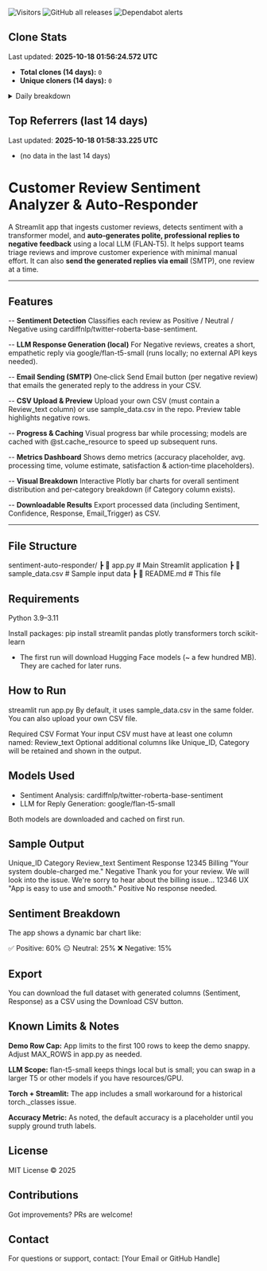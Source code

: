 ![Visitors](https://visitor-badge.laobi.icu/badge?page_id=Siva-PKS.my-sentiment-app&left_color=black&right_color=blue&left_text=Visitors)
![GitHub all releases](https://img.shields.io/github/downloads/Siva-PKS/my-sentiment-app/total.svg)
![Dependabot alerts](https://img.shields.io/endpoint?url=https://raw.githubusercontent.com/Siva-PKS/my-sentiment-app/main/badges/dependabot.json)


## Clone Stats

<!-- CLONE-STATS:START -->
Last updated: **2025-10-18 01:56:24.572 UTC**

- **Total clones (14 days):** `0`
- **Unique cloners (14 days):** `0`

<details><summary>Daily breakdown</summary>

- (unable to fetch traffic data right now)

</details>
<!-- CLONE-STATS:END -->


## Top Referrers (last 14 days)
<!-- REFERRERS:START -->
Last updated: **2025-10-18 01:58:33.225 UTC**

- (no data in the last 14 days)
<!-- REFERRERS:END -->


# Customer Review Sentiment Analyzer & Auto‑Responder

A Streamlit app that ingests customer reviews, detects sentiment with a transformer model, and **auto‑generates polite, professional replies to negative feedback** using a local LLM (FLAN‑T5). It helps support teams triage reviews and improve customer experience with minimal manual effort. It can also **send the generated replies via email** (SMTP), one review at a time.

---

##  Features

-- **Sentiment Detection**
Classifies each review as Positive / Neutral / Negative using cardiffnlp/twitter-roberta-base-sentiment.

-- **LLM Response Generation (local)**
For Negative reviews, creates a short, empathetic reply via google/flan-t5-small (runs locally; no external API keys needed).

-- **Email Sending (SMTP)**
One‑click Send Email button (per negative review) that emails the generated reply to the address in your CSV.

-- **CSV Upload & Preview**
Upload your own CSV (must contain a Review_text column) or use sample_data.csv in the repo. Preview table highlights negative rows.

-- **Progress & Caching**
Visual progress bar while processing; models are cached with @st.cache_resource to speed up subsequent runs.

-- **Metrics Dashboard**
Shows demo metrics (accuracy placeholder, avg. processing time, volume estimate, satisfaction & action‑time placeholders).

-- **Visual Breakdown**
Interactive Plotly bar charts for overall sentiment distribution and per‑category breakdown (if Category column exists).

-- **Downloadable Results**
Export processed data (including Sentiment, Confidence, Response, Email_Trigger) as CSV.

---

## File Structure

 sentiment-auto-responder/
┣ 📄 app.py # Main Streamlit application
┣ 📄 sample_data.csv # Sample input data
┣ 📄 README.md # This file


##  Requirements

Python 3.9–3.11

Install packages:
pip install streamlit pandas plotly transformers torch scikit-learn
- The first run will download Hugging Face models (~ a few hundred MB). They are cached for later runs.

## How to Run

streamlit run app.py
By default, it uses sample_data.csv in the same folder. You can also upload your own CSV file.

Required CSV Format
Your input CSV must have at least one column named:
Review_text
Optional additional columns like Unique_ID, Category will be retained and shown in the output.

## Models Used

* Sentiment Analysis: cardiffnlp/twitter-roberta-base-sentiment
* LLM for Reply Generation: google/flan-t5-small

Both models are downloaded and cached on first run.

## Sample Output

Unique_ID	  Category	         Review_text	                   Sentiment	              Response
12345	      Billing	     "Your system double-charged me."     	Negative	     Thank you for your review. We will look into the issue. We're sorry to hear about the billing issue...
12346	      UX	         "App is easy to use and smooth."     	Positive	     No response needed.

## Sentiment Breakdown

The app shows a dynamic bar chart like:

✅ Positive: 60%
😐 Neutral: 25%
❌ Negative: 15%

##  Export

You can download the full dataset with generated columns (Sentiment, Response) as a CSV using the Download CSV button.

## Known Limits & Notes

**Demo Row Cap:** App limits to the first 100 rows to keep the demo snappy. Adjust MAX_ROWS in app.py as needed.

**LLM Scope:** flan-t5-small keeps things local but is small; you can swap in a larger T5 or other models if you have resources/GPU.

**Torch + Streamlit:** The app includes a small workaround for a historical torch._classes issue.

**Accuracy Metric:** As noted, the default accuracy is a placeholder until you supply ground truth labels.

##  License
MIT License © 2025

## Contributions
Got improvements? PRs are welcome!

##  Contact
For questions or support, contact: [Your Email or GitHub Handle]






